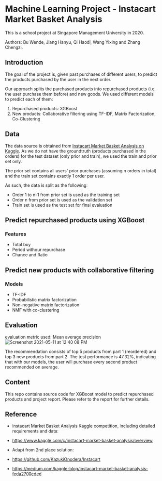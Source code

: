 # Machine Learning Project - Instacart Market Basket Analysis 
This is a school project at Singapore Management University in 2020. 

Authors: Bu Wende, Jiang Hanyu, Qi Haodi, Wang Yixing and Zhang Chengzi. 

## Introduction
The goal of the project is, given past purchases of different users, to predict the products purchased by the user in the next order.

Our approach splits the purchased products into repurchased products (i.e. the user purchase them before) and new goods. We used different models to predict each of them: <ol>
  <li>Repurchased products: XGBoost</li>
  <li>New products: Collaborative filtering using TF-IDF, Matrix Factorization, Co-Clustering</li>
</ol>

## Data
The data source is obtained from <a href='https://www.kaggle.com/c/instacart-market-basket-analysis'>Instacart Market Basket Analysis on Kaggle</a>. As we do not have the groundtruth (products purchased in the orders) for the test dataset (only prior and train), we used the train and prior set only.

The prior set contains all users' prior purchases (assuming n orders in total) and the train set contains exactly 1 order per user.  

As such, the data is split as the following: <ul>
  <li>Order 1 to n-1 from prior set is used as the training set</li>
  <li>Order n from prior set is used as the validation set</li>
  <li>Train set is used as the test set for final evaluation</li>
</ul>

## Predict repurchased products using XGBoost
### Features 
- Total buy 
- Period withour repurchase 
- Chance and Ratio 

## Predict new products with collaborative filtering
### Models 
- TF-IDF
- Probabilistic matrix factorization 
- Non-negative matrix factorization
- NMF with co-clustering 

## Evaluation 
evaluation metric used: Mean average precision
![Screenshot 2021-05-11 at 12 40 08 PM](https://user-images.githubusercontent.com/35590255/117759239-070a9e00-b256-11eb-9ecf-f7a99be8d983.jpg)

The recommendation consists of top 5 products from part 1 (reordered) and top 3 new products from part 2. 
The test performance is 47.32%, indicating that with our models, the user will purchase every second product recommended on average.

## Content 
This repo contains source code for XGBoost model to predict repurchased products and project report. Please refer to the report for further details. 

## Reference 
- Instacart Market Basket Analysis Kaggle competition, including detailed requirements and data:
- https://www.kaggle.com/c/instacart-market-basket-analysis/overview

- Adapt from 2nd place solution: 
- https://github.com/KazukiOnodera/Instacart 
- https://medium.com/kaggle-blog/instacart-market-basket-analysis-feda2700cded
